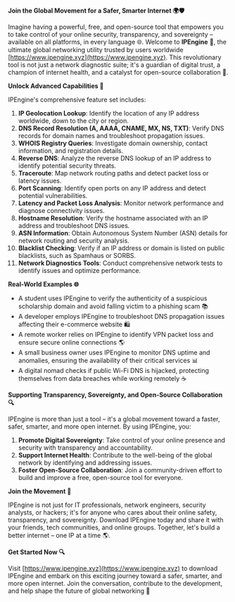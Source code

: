 **Join the Global Movement for a Safer, Smarter Internet 🌍🛡️**

Imagine having a powerful, free, and open-source tool that empowers you to take control of your online security, transparency, and sovereignty – available on all platforms, in every language 🌐. Welcome to **IPEngine** 🚀, the ultimate global networking utility trusted by users worldwide [https://www.ipengine.xyz](https://www.ipengine.xyz). This revolutionary tool is not just a network diagnostic suite; it's a guardian of digital trust, a champion of internet health, and a catalyst for open-source collaboration 🔐.

**Unlock Advanced Capabilities 🚀**

IPEngine's comprehensive feature set includes:

1.  **IP Geolocation Lookup**: Identify the location of any IP address worldwide, down to the city or region.
2.  **DNS Record Resolution (A, AAAA, CNAME, MX, NS, TXT)**: Verify DNS records for domain names and troubleshoot propagation issues.
3.  **WHOIS Registry Queries**: Investigate domain ownership, contact information, and registration details.
4.  **Reverse DNS**: Analyze the reverse DNS lookup of an IP address to identify potential security threats.
5.  **Traceroute**: Map network routing paths and detect packet loss or latency issues.
6.  **Port Scanning**: Identify open ports on any IP address and detect potential vulnerabilities.
7.  **Latency and Packet Loss Analysis**: Monitor network performance and diagnose connectivity issues.
8.  **Hostname Resolution**: Verify the hostname associated with an IP address and troubleshoot DNS issues.
9.  **ASN Information**: Obtain Autonomous System Number (ASN) details for network routing and security analysis.
10. **Blacklist Checking**: Verify if an IP address or domain is listed on public blacklists, such as Spamhaus or SORBS.
11. **Network Diagnostics Tools**: Conduct comprehensive network tests to identify issues and optimize performance.

**Real-World Examples 🌐**

*   A student uses IPEngine to verify the authenticity of a suspicious scholarship domain and avoid falling victim to a phishing scam 📚
*   A developer employs IPEngine to troubleshoot DNS propagation issues affecting their e-commerce website 🛍️
*   A remote worker relies on IPEngine to identify VPN packet loss and ensure secure online connections 🌎
*   A small business owner uses IPEngine to monitor DNS uptime and anomalies, ensuring the availability of their critical services 📊
*   A digital nomad checks if public Wi-Fi DNS is hijacked, protecting themselves from data breaches while working remotely ☕️

**Supporting Transparency, Sovereignty, and Open-Source Collaboration 🔍**

IPEngine is more than just a tool – it's a global movement toward a faster, safer, smarter, and more open internet. By using IPEngine, you:

1.  **Promote Digital Sovereignty**: Take control of your online presence and security with transparency and accountability.
2.  **Support Internet Health**: Contribute to the well-being of the global network by identifying and addressing issues.
3.  **Foster Open-Source Collaboration**: Join a community-driven effort to build and improve a free, open-source tool for everyone.

**Join the Movement 🚀**

IPEngine is not just for IT professionals, network engineers, security analysts, or hackers; it's for anyone who cares about their online safety, transparency, and sovereignty. Download IPEngine today and share it with your friends, tech communities, and online groups. Together, let's build a better internet – one IP at a time 🌎.

**Get Started Now 🔍**

Visit [https://www.ipengine.xyz](https://www.ipengine.xyz) to download IPEngine and embark on this exciting journey toward a safer, smarter, and more open internet. Join the conversation, contribute to the development, and help shape the future of global networking 🌟
